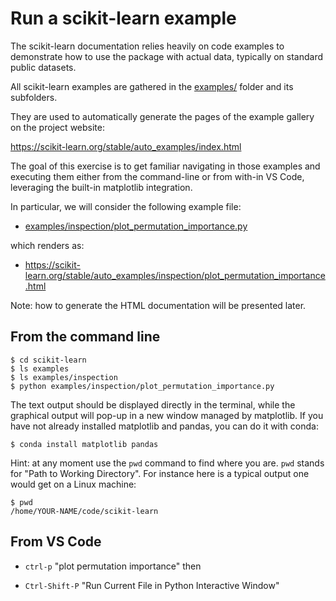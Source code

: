 # Run a scikit-learn example

The scikit-learn documentation relies heavily on code examples to
demonstrate how to use the package with actual data, typically on
standard public datasets.

All scikit-learn examples are gathered in the [examples/](
https://github.com/scikit-learn/scikit-learn/tree/main/examples)
folder and its subfolders.

They are used to automatically generate the pages of the example
gallery on the project website:

https://scikit-learn.org/stable/auto_examples/index.html

The goal of this exercise is to get familiar navigating in those
examples and executing them either from the command-line or from
with-in VS Code, leveraging the built-in matplotlib integration.

In particular, we will consider the following example file:

- [examples/inspection/plot_permutation_importance.py](
    https://github.com/scikit-learn/scikit-learn/tree/main/examples/inspection/plot_permutation_importance.py)

which renders as:

- https://scikit-learn.org/stable/auto_examples/inspection/plot_permutation_importance.html

Note: how to generate the HTML documentation will be presented later.

## From the command line

```
$ cd scikit-learn
$ ls examples
$ ls examples/inspection
$ python examples/inspection/plot_permutation_importance.py
```

The text output should be displayed directly in the terminal,
while the graphical output will pop-up in a new window managed
by matplotlib. If you have not already installed matplotlib and pandas, you
can do it with conda:

```
$ conda install matplotlib pandas
```

Hint: at any moment use the `pwd` command to find where you are. `pwd` stands
for "Path to Working Directory". For instance here is a typical output one
would get on a Linux machine:

```
$ pwd
/home/YOUR-NAME/code/scikit-learn
```

## From VS Code

- `ctrl-p` "plot permutation importance" then

- `Ctrl-Shift-P` "Run Current File in Python Interactive Window"
